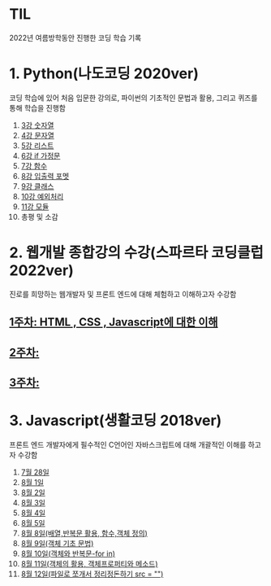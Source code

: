 # TIL

2022년 여름방학동안 진행한 코딩 학습 기록

# 1. Python(나도코딩 2020ver)

코딩 학습에 있어 처음 입문한 강의로, 파이썬의 기초적인 문법과 활용, 그리고 퀴즈를 통해 학습을 진행함

1. [3강 숫자열](https://github.com/ThovenhairWorrior/TIL-/blob/master/python(%EB%82%98%EB%8F%84%EC%BD%94%EB%94%A9)/3%EA%B0%95%20%EC%88%AB%EC%9E%90%EC%97%B4/README.md)
2. [4강 문자열](https://github.com/ThovenhairWorrior/6-23-/blob/main/README.md)
3. [5강 리스트](https://github.com/ThovenhairWorrior/6.25-/blob/main/README.md)
4. [6강 if 가정문](https://github.com/ThovenhairWorrior/6.28-/blob/main/README.md)
5. [7강 함수](https://github.com/ThovenhairWorrior/7-1-/blob/main/README.md)
6. [8강 입출력 포멧](https://github.com/ThovenhairWorrior/7-8-/blob/main/README.md)
7. [9강 클래스](https://github.com/ThovenhairWorrior/7-10-/blob/main/README.md)
8. [10강 예외처리](https://github.com/ThovenhairWorrior/7-15-/blob/main/README.md)
9. [11강 모듈](https://github.com/ThovenhairWorrior/7-17-/blob/main/README.md)
10. 총평 및 소감


# 2. 웹개발 종합강의 수강(스파르타 코딩클럽 2022ver)

진로를 희망하는 웹개발자 및 프론트 엔드에 대해 체험하고 이해하고자 수강함

## [1주차: HTML , CSS , Javascript에 대한 이해](https://github.com/ThovenhairWorrior/7-11-/blob/main/README.md)

## [2주차:](https://github.com/ThovenhairWorrior/7-21-/blob/main/README.md)

## [3주차:](https://github.com/ThovenhairWorrior/7-25-/blob/main/README.md)



# 3. Javascript(생활코딩 2018ver)

프론트 엔드 개발자에게 필수적인 C언어인 자바스크립트에 대해 개괄적인 이해를 하고자 수강함

1. [7월 28일](https://github.com/ThovenhairWorrior/7-28-/blob/main/README.md)
2. [8월 1일](https://github.com/ThovenhairWorrior/8-1-/blob/main/README.md)
3. [8월 2일](https://github.com/ThovenhairWorrior/8-2-/blob/main/README.md)
4. [8월 3일](https://github.com/ThovenhairWorrior/8-3-/blob/main/README.md)
5. [8월 4일](https://github.com/ThovenhairWorrior/8-4-/blob/main/README.md)
6. [8월 5일](https://github.com/ThovenhairWorrior/8-5-/blob/main/README.md)
7. [8월 8일(배열,반복문 활용, 함수,객체 정의)](https://github.com/ThovenhairWorrior/8-8-/blob/main/README.md)
8. [8월 9일(객체 기초 문법)](https://github.com/ThovenhairWorrior/8-9-/blob/main/README.md)
9. [8월 10일(객체와 반복문-for in)](https://github.com/ThovenhairWorrior/TIL-/blob/master/Javascript(%EC%83%9D%ED%99%9C%EC%BD%94%EB%94%A9)%20Readme%20%EB%AA%A8%EC%9D%8C/%EC%83%9D%ED%99%9C%EC%BD%94%EB%94%A9(31%EA%B0%95).md)
10. [8월 11일(객체의 활용, 객체프로퍼티와 메소드)](https://github.com/ThovenhairWorrior/8-11-/blob/main/README.md) 
11. [8월 12일(파일로 쪼개서 정리정돈하기 src = "")](https://github.com/ThovenhairWorrior/8-12-/blob/main/README.md)



